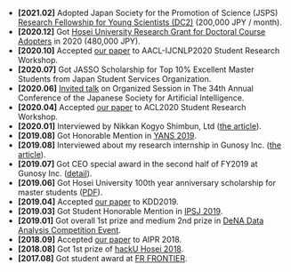 - **[2021.02]** Adopted Japan Society for the Promotion of Science (JSPS) [Research Fellowship for Young Scientists (DC2)](https://www.jsps.go.jp/english/e-pd/index.html) (200,000 JPY / month).
- **[2020.12]** Got [Hosei University Research Grant for Doctoral Course Adopters](https://www.hosei.ac.jp/gs/gakuhi/gakuhi-shogakukin/shogakukin/kenkyujoseikin/) in 2020 (480,000 JPY).
- **[2020.10]** Accepted [our paper](publication/aoki2020text/) to AACL-IJCNLP2020 Student Research Workshop.
- **[2020.07]** Got JASSO Scholarship for Top 10% Excellent Master Students from Japan Student Services Organization.
- **[2020.06]** [Invited talk](talk/jsai2020-os-invited-talk/) on Organized Session in The 34th Annual Conference of the Japanese Society for Artificial Intelligence.
- **[2020.04]** Accepted [our paper](publication/daif2020aradic/) to ACL2020 Student Research Workshop.
- **[2020.01]** Interviewed by Nikkan Kogyo Shimbun, Ltd ([the article](https://newswitch.jp/p/20932?fbclid=IwAR3XO7LkdZhhCFj9YxqFY4Me7kcbO8lCoBs39RvCCdUAHr7pFDc42PoVQXw)).
- **[2019.08]** Got Honorable Mention in [YANS 2019](https://www.hosei.ac.jp/gs/NEWS/zaigaku/koganei/20190920/).
- **[2019.08]** Interviewed about my research internship in Gunosy Inc. ([the article](https://gunosiru.gunosy.co.jp/entry/kdd2019_gtl)).
- **[2019.07]** Got CEO special award in the second half of FY2019 at Gunosy Inc. ([detail](https://gunosiru.gunosy.co.jp/entry/party-7th-secondhalf)).
- **[2019.06]** Got Hosei University 100th year anniversary scholarship for master students ([PDF](https://www.hosei.ac.jp/application/files/2715/8977/4261/2020_3-3.pdf)).
- **[2019.04]** Accepted [our paper](publication/kitada2019conversion/) to KDD2019.
- **[2019.03]** Got Student Honorable Mention in [IPSJ 2019](https://www.hosei.ac.jp/gs/NEWS/topics/jusho/190411_4/).
- **[2019.01]** Got overall 1st prize and medium 2nd prize in [DeNA Data Analysis Competition Event](https://dena-ai.connpass.com/event/114168/?utm_campaign=event_participate_to_follower&utm_medium=twitter&utm_source=notifications).
- **[2018.09]** Accepted [our paper](publication/kitada2018end/) to AIPR 2018.
- **[2018.08]** Got 1st prize of [hackU Hosei 2018](https://hacku.yahoo.co.jp/hosei2018/).
- **[2017.08]** Got student award at [FR FRONTIER](https://deepanalytics.connpass.com/event/56007/).
